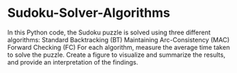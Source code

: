 # Sudoku-Solver-Algorithms
In this Python code, the Sudoku puzzle is solved using three different algorithms:  Standard Backtracking (BT) Maintaining Arc-Consistency (MAC) Forward Checking (FC) For each algorithm, measure the average time taken to solve the puzzle. Create a figure to visualize and summarize the results, and provide an interpretation of the findings.
